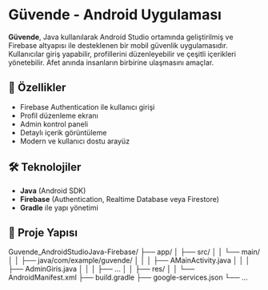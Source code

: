 # Güvende - Android Uygulaması

**Güvende**, Java kullanılarak Android Studio ortamında geliştirilmiş ve Firebase altyapısı ile desteklenen bir mobil güvenlik uygulamasıdır. Kullanıcılar giriş yapabilir, profillerini düzenleyebilir ve çeşitli içerikleri yönetebilir. Afet anında insanların birbirine ulaşmasını amaçlar.

## 🚀 Özellikler

- Firebase Authentication ile kullanıcı girişi
- Profil düzenleme ekranı
- Admin kontrol paneli
- Detaylı içerik görüntüleme
- Modern ve kullanıcı dostu arayüz

## 🛠️ Teknolojiler

- **Java** (Android SDK)
- **Firebase** (Authentication, Realtime Database veya Firestore)
- **Gradle** ile yapı yönetimi

## 📂 Proje Yapısı

Guvende_AndroidStudioJava-Firebase/
├── app/
│ ├── src/
│ │ └── main/
│ │ ├── java/com/example/guvende/
│ │ │ ├── AMainActivity.java
│ │ │ ├── AdminGiris.java
│ │ │ ├── ...
│ │ ├── res/
│ │ └── AndroidManifest.xml
├── build.gradle
├── google-services.json
└── ...


